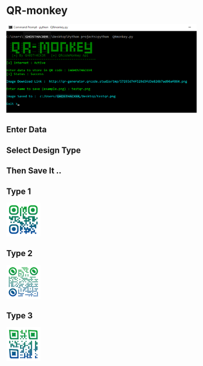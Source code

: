 <h1> QR-monkey </h1>

![screenshot](https://github.com/GH0STH4CKER/QR-monkey/blob/master/qrmonkeypython2.png?raw=true)

<h2> Enter Data </h2>
<h2> Select Design Type </h2>
<h2> Then Save It .. </h2> 

<h2>Type 1 </h2>
<img src="https://github.com/GH0STH4CKER/QR-monkey/blob/master/qrmType1.png" width="90">
<h2>Type 2 </h2>
<img src="https://github.com/GH0STH4CKER/QR-monkey/blob/master/qrmType2.png" width="90">
<h2>Type 3 </h2>
<img src="https://github.com/GH0STH4CKER/QR-monkey/blob/master/qrmType3.png" width="90">
